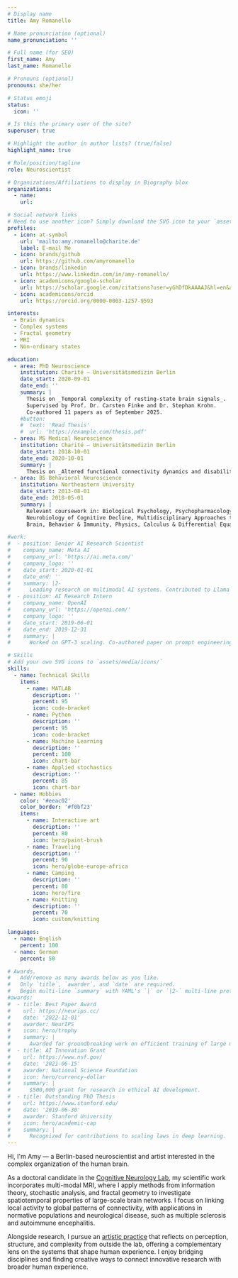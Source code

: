 ```yaml
---
# Display name
title: Amy Romanello

# Name pronunciation (optional)
name_pronunciation: ''

# Full name (for SEO)
first_name: Amy
last_name: Romanello

# Pronouns (optional)
pronouns: she/her

# Status emoji
status:
  icon: ''

# Is this the primary user of the site?
superuser: true

# Highlight the author in author lists? (true/false)
highlight_name: true

# Role/position/tagline
role: Neuroscientist

# Organizations/Affiliations to display in Biography blox
organizations:
  - name: 
    url: 

# Social network links
# Need to use another icon? Simply download the SVG icon to your `assets/media/icons/` folder.
profiles:
  - icon: at-symbol
    url: 'mailto:amy.romanello@charite.de'
    label: E-mail Me
  - icon: brands/github
    url: https://github.com/amyromanello
  - icon: brands/linkedin
    url: https://www.linkedin.com/in/amy-romanello/
  - icon: academicons/google-scholar
    url: https://scholar.google.com/citations?user=yGhDfDkAAAAJ&hl=en&authuser=2
  - icon: academicons/orcid
    url: https://orcid.org/0000-0003-1257-9593

interests:
  - Brain dynamics
  - Complex systems
  - Fractal geometry
  - MRI
  - Non-ordinary states

education:
  - area: PhD Neuroscience
    institution: Charité – Universitätsmedizin Berlin
    date_start: 2020-09-01
    date_end: ''
    summary: |
      Thesis on _Temporal complexity of resting-state brain signals_. 
      Supervised by Prof. Dr. Carsten Finke and Dr. Stephan Krohn. 
      Co-authored 11 papers as of September 2025.
    #button:
    #  text: 'Read Thesis'
    #  url: 'https://example.com/thesis.pdf'
  - area: MS Medical Neuroscience
    institution: Charité – Universitätsmedizin Berlin
    date_start: 2018-10-01
    date_end: 2020-10-01
    summary: |
      Thesis on _Altered functional connectivity dynamics and disability severity in multiple sclerosis_.
  - area: BS Behavioral Neuroscience
    institution: Northeastern University 
    date_start: 2013-08-01
    date_end: 2018-05-01
    summary: |
      Relevant coursework in: Biological Psychology, Psychopharmacology, 
      Neurobiology of Cognitive Decline, Multidisciplinary Approaches to Motor Control, 
      Brain, Behavior & Immunity, Physics, Calculus & Differential Equations. 

#work:
#  - position: Senior AI Research Scientist
#    company_name: Meta AI
#    company_url: 'https://ai.meta.com/'
#    company_logo: ''
#    date_start: 2020-01-01
#    date_end: ''
#    summary: |2-
#      Leading research on multimodal AI systems. Contributed to Llama 2 and other open-source models. 50+ citations in 3 years.
#  - position: AI Research Intern
#    company_name: OpenAI
#    company_url: 'https://openai.com/'
#    company_logo: ''
#    date_start: 2019-06-01
#    date_end: 2019-12-31
#    summary: |
#      Worked on GPT-3 scaling. Co-authored paper on prompt engineering.

# Skills
# Add your own SVG icons to `assets/media/icons/`
skills:
  - name: Technical Skills
    items:
      - name: MATLAB
        description: ''
        percent: 95
        icon: code-bracket
      - name: Python
        description: ''
        percent: 95
        icon: code-bracket
      - name: Machine Learning
        description: ''
        percent: 100
        icon: chart-bar
      - name: Applied stochastics
        description: ''
        percent: 85
        icon: chart-bar
  - name: Hobbies
    color: '#eeac02'
    color_border: '#f0bf23'
    items:
      - name: Interactive art
        description: ''
        percent: 80
        icon: hero/paint-brush
      - name: Traveling
        description: ''
        percent: 90
        icon: hero/globe-europe-africa
      - name: Camping
        description: ''
        percent: 80
        icon: hero/fire
      - name: Knitting
        description: ''
        percent: 70
        icon: custom/knitting

languages:
  - name: English
    percent: 100
  - name: German
    percent: 50

# Awards.
#   Add/remove as many awards below as you like.
#   Only `title`, `awarder`, and `date` are required.
#   Begin multi-line `summary` with YAML's `|` or `|2-` multi-line prefix and indent 2 spaces below.
#awards:
#  - title: Best Paper Award
#    url: https://neurips.cc/
#    date: '2022-12-01'
#    awarder: NeurIPS
#    icon: hero/trophy
#    summary: |
#      Awarded for groundbreaking work on efficient training of large models.
#  - title: AI Innovation Grant
#    url: https://www.nsf.gov/
#    date: '2021-06-15'
#    awarder: National Science Foundation
#    icon: hero/currency-dollar
#    summary: |
#      $500,000 grant for research in ethical AI development.
#  - title: Outstanding PhD Thesis
#    url: https://www.stanford.edu/
#    date: '2019-06-30'
#    awarder: Stanford University
#    icon: hero/academic-cap
#    summary: |
#      Recognized for contributions to scaling laws in deep learning.
---
```


Hi, I'm Amy — a Berlin-based neuroscientist and artist interested in the complex organization of the human brain.  

As a doctoral candidate in the [Cognitive Neurology Lab](https://cognitive-neurology.com/), my scientific work incorporates multi-modal MRI, where I apply methods from information theory, stochastic analysis, and fractal geometry to investigate spatiotemporal properties of large-scale brain networks. I focus on linking local activity to global patterns of connectivity, with applications in normative populations and neurological disease, such as multiple sclerosis and autoimmune encephalitis. 

Alongside research, I pursue an [artistic practice](https://nothingtwoserious.art/) that reflects on perception, structure, and complexity from outside the lab, offering a complementary lens on the systems that shape human experience. I enjoy bridging disciplines and finding creative ways to connect innovative research with broader human experience.

